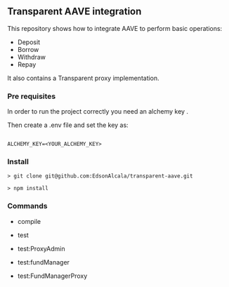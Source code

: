 ## Transparent AAVE integration

This repository shows how to integrate AAVE to perform basic operations:

- Deposit
- Borrow
- Withdraw
- Repay

It also contains a Transparent proxy implementation.

### Pre requisites

In order to run the project correctly you need an alchemy key <TODO add link to alchemy>.

Then create a .env file and set the key as:

```

ALCHEMY_KEY=<YOUR_ALCHEMY_KEY>

```

### Install

```
> git clone git@github.com:EdsonAlcala/transparent-aave.git

> npm install

```

### Commands

- compile

- test

- test:ProxyAdmin

- test:fundManager

- test:FundManagerProxy
